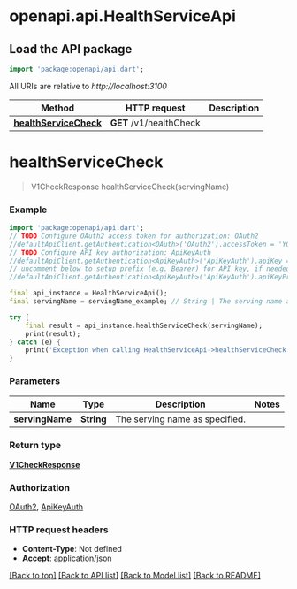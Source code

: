 # openapi.api.HealthServiceApi

## Load the API package
```dart
import 'package:openapi/api.dart';
```

All URIs are relative to *http://localhost:3100*

Method | HTTP request | Description
------------- | ------------- | -------------
[**healthServiceCheck**](HealthServiceApi.md#healthservicecheck) | **GET** /v1/healthCheck | 


# **healthServiceCheck**
> V1CheckResponse healthServiceCheck(servingName)



### Example
```dart
import 'package:openapi/api.dart';
// TODO Configure OAuth2 access token for authorization: OAuth2
//defaultApiClient.getAuthentication<OAuth>('OAuth2').accessToken = 'YOUR_ACCESS_TOKEN';
// TODO Configure API key authorization: ApiKeyAuth
//defaultApiClient.getAuthentication<ApiKeyAuth>('ApiKeyAuth').apiKey = 'YOUR_API_KEY';
// uncomment below to setup prefix (e.g. Bearer) for API key, if needed
//defaultApiClient.getAuthentication<ApiKeyAuth>('ApiKeyAuth').apiKeyPrefix = 'Bearer';

final api_instance = HealthServiceApi();
final servingName = servingName_example; // String | The serving name as specified.

try {
    final result = api_instance.healthServiceCheck(servingName);
    print(result);
} catch (e) {
    print('Exception when calling HealthServiceApi->healthServiceCheck: $e\n');
}
```

### Parameters

Name | Type | Description  | Notes
------------- | ------------- | ------------- | -------------
 **servingName** | **String**| The serving name as specified. | 

### Return type

[**V1CheckResponse**](V1CheckResponse.md)

### Authorization

[OAuth2](../README.md#OAuth2), [ApiKeyAuth](../README.md#ApiKeyAuth)

### HTTP request headers

 - **Content-Type**: Not defined
 - **Accept**: application/json

[[Back to top]](#) [[Back to API list]](../README.md#documentation-for-api-endpoints) [[Back to Model list]](../README.md#documentation-for-models) [[Back to README]](../README.md)

